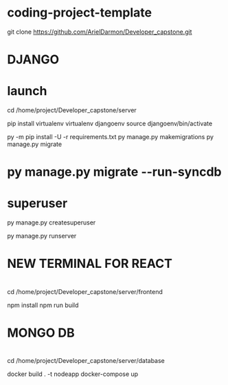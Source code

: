 # coding-project-template
git clone https://github.com/ArielDarmon/Developer_capstone.git

# #####################################
#
#            DJANGO
#
# #####################################

# launch
cd /home/project/Developer_capstone/server

pip install virtualenv
virtualenv djangoenv
source djangoenv/bin/activate

py -m pip install -U -r requirements.txt
py manage.py makemigrations
py manage.py migrate
# py manage.py migrate --run-syncdb

# superuser
py manage.py createsuperuser

py manage.py runserver

# #####################################
#
#            NEW TERMINAL FOR REACT
#
# #####################################
cd /home/project/Developer_capstone/server/frontend

npm install
npm run build

# #####################################
#
#            MONGO DB
#
# #####################################
cd /home/project/Developer_capstone/server/database

docker build . -t nodeapp
docker-compose up